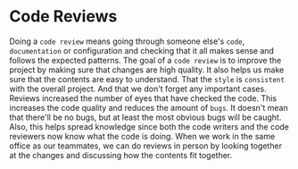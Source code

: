 <h1> Code Reviews </h1>


Doing a `code review` means going through someone else's `code`, `documentation` or
configuration and checking that it all makes sense and
follows the expected patterns.
The goal of a `code review` is to improve the project by making sure
that changes are high quality.
It also helps us make sure that the contents are easy to understand.
That the `style` is `consistent` with the overall project.
And that we don't forget any important cases.
Reviews increased the number of eyes that have checked the code.
This increases the code quality and reduces the amount of `bugs`.
It doesn't mean that there'll be no bugs, but
at least the most obvious bugs will be caught.
Also, this helps spread knowledge since both the code writers and
the code reviewers now know what the code is doing.
When we work in the same office as our teammates, we can do reviews in person by
looking together at the changes and discussing how the contents fit together.


